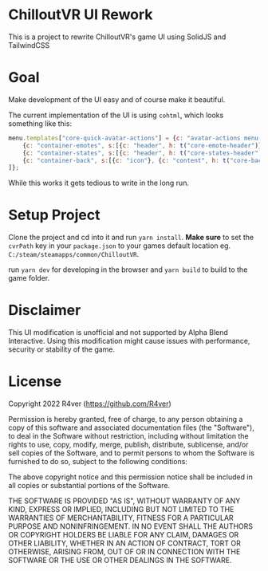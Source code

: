 # ChilloutVR UI Rework
This is a project to rewrite ChilloutVR's game UI using SolidJS and TailwindCSS

# Goal
Make development of the UI easy and of course make it beautiful.

The current implementation of the UI is using `cohtml`, which looks something like this:

```javascript
menu.templates["core-quick-avatar-actions"] = {c: "avatar-actions menu-category hidden", s: [
    {c: "container-emotes", s:[{c: "header", h: t("core-emote-header")}, {c: "content"}]},
    {c: "container-states", s:[{c: "header", h: t("core-states-header")}, {c: "content"}]},
    {c: "container-back", s:[{c: "icon"}, {c: "content", h: t("core-back-to-main")}], x: "switchCategory", a: {"data-category": "quickmenu-home"}}
]};
```

While this works it gets tedious to write in the long run.

# Setup Project
Clone the project and cd into it and run `yarn install`.
**Make sure** to set the `cvrPath` key in your `package.json` to your games default location eg. `C:/steam/steamapps/common/ChilloutVR`.

run `yarn dev` for developing in the browser and `yarn build` to build to the game folder.

# Disclaimer
This UI modification is unofficial and not supported by Alpha Blend Interactive. 
Using this modification might cause issues with performance, security or stability of the game.

# License
Copyright 2022 R4ver (https://github.com/R4ver)

Permission is hereby granted, free of charge, to any person obtaining a copy of this software and associated documentation files (the "Software"), to deal in the Software without restriction, including without limitation the rights to use, copy, modify, merge, publish, distribute, sublicense, and/or sell copies of the Software, and to permit persons to whom the Software is furnished to do so, subject to the following conditions:

The above copyright notice and this permission notice shall be included in all copies or substantial portions of the Software.

THE SOFTWARE IS PROVIDED "AS IS", WITHOUT WARRANTY OF ANY KIND, EXPRESS OR IMPLIED, INCLUDING BUT NOT LIMITED TO THE WARRANTIES OF MERCHANTABILITY, FITNESS FOR A PARTICULAR PURPOSE AND NONINFRINGEMENT. IN NO EVENT SHALL THE AUTHORS OR COPYRIGHT HOLDERS BE LIABLE FOR ANY CLAIM, DAMAGES OR OTHER LIABILITY, WHETHER IN AN ACTION OF CONTRACT, TORT OR OTHERWISE, ARISING FROM, OUT OF OR IN CONNECTION WITH THE SOFTWARE OR THE USE OR OTHER DEALINGS IN THE SOFTWARE.